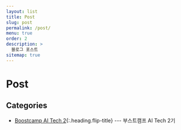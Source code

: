 ```yaml
---
layout: list
title: Post
slug: post
permalink: /post/
menu: true
order: 2
description: >
  블로그 포스트
sitemap: true
---
```


# Post

## Categories

* [Boostcamp AI Tech 2]{:.heading.flip-title} --- 부스트캠프 AI Tech 2기

[Boostcamp AI Tech 2]: /boostcampaitech2/